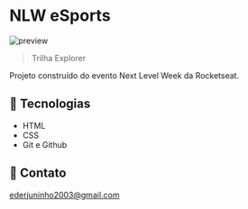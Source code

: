 # NLW eSports 

![preview](./.github/preview.png)

> Trilha Explorer

Projeto construído do evento Next Level Week da Rocketseat.

## 🔧 Tecnologias

- HTML
- CSS
- Git e Github

## 💬 Contato

ederjuninho2003@gmail.com